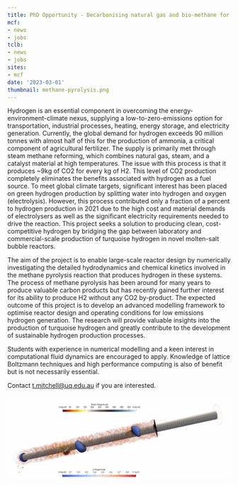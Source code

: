 ```yaml
---
title: PhD Opportunity - Decarbonising natural gas and bio-methane for low-to-zero emission hydrogen production
mcf:
- news
- jobs
tclb:
- news
- jobs
sites:
- mcf
date: '2023-03-01'
thumbnail: methane-pyrolysis.png
---
```


Hydrogen is an essential component in overcoming the energy-environment-climate nexus, supplying a low-to-zero-emissions option for transportation, industrial processes, heating, energy storage, and electricity generation. Currently, the global demand for hydrogen exceeds 90 million tonnes with almost half of this for the production of ammonia, a critical component of agricultural fertilizer. The supply is primarily met through steam methane reforming, which combines natural gas, steam, and a catalyst material at high temperatures. The issue with this process is that it produces ~9kg of CO2 for every kg of H2. This level of CO2 production completely eliminates the benefits associated with hydrogen as a fuel source. To meet global climate targets, significant interest has been placed on green hydrogen production by splitting water into hydrogen and oxygen (electrolysis). However, this process contributed only a fraction of a percent to hydrogen production in 2021 due to the high cost and material demands of electrolysers as well as the significant electricity requirements needed to drive the reaction. This project seeks a solution to producing clean, cost-competitive hydrogen by bridging the gap between laboratory and commercial-scale production of turquoise hydrogen in novel molten-salt bubble reactors.

The aim of the project is to enable large-scale reactor design by numerically investigating the detailed hydrodynamics and chemical kinetics involved in the methane pyrolysis reaction that produces hydrogen in these systems. The process of methane pyrolysis has been around for many years to produce valuable carbon products but has recently gained further interest for its ability to produce H2 without any CO2 by-product. The expected outcome of this project is to develop an advanced modelling framework to optimise reactor design and operating conditions for low emissions hydrogen generation. The research will provide valuable insights into the production of turquoise hydrogen and greatly contribute to the development of sustainable hydrogen production processes.

Students with experience in numerical modelling and a keen interest in computational fluid dynamics are encouraged to apply. Knowledge of lattice Boltzmann techniques and high performance computing is also of benefit but is not necessarily essential. 

Contact t.mitchell@uq.edu.au if you are interested.

![image](methane-pyrolysis.png)